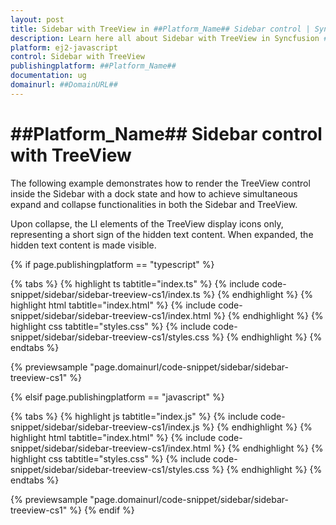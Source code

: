 ```yaml
---
layout: post
title: Sidebar with TreeView in ##Platform_Name## Sidebar control | Syncfusion
description: Learn here all about Sidebar with TreeView in Syncfusion ##Platform_Name## Sidebar control of Syncfusion Essential JS 2 and more.
platform: ej2-javascript
control: Sidebar with TreeView
publishingplatform: ##Platform_Name##
documentation: ug
domainurl: ##DomainURL##
---
```


# ##Platform_Name## Sidebar control with TreeView

The following example demonstrates how to render the TreeView control inside the Sidebar with a dock state and how to achieve simultaneous expand and collapse functionalities in both the Sidebar and TreeView.

Upon collapse, the LI elements of the TreeView display icons only, representing a short sign of the hidden text content. When expanded, the hidden text content is made visible.

{% if page.publishingplatform == "typescript" %}

 {% tabs %}
{% highlight ts tabtitle="index.ts" %}
{% include code-snippet/sidebar/sidebar-treeview-cs1/index.ts %}
{% endhighlight %}
{% highlight html tabtitle="index.html" %}
{% include code-snippet/sidebar/sidebar-treeview-cs1/index.html %}
{% endhighlight %}
{% highlight css tabtitle="styles.css" %}
{% include code-snippet/sidebar/sidebar-treeview-cs1/styles.css %}
{% endhighlight %}
{% endtabs %}

{% previewsample "page.domainurl/code-snippet/sidebar/sidebar-treeview-cs1" %}

{% elsif page.publishingplatform == "javascript" %}

{% tabs %}
{% highlight js tabtitle="index.js" %}
{% include code-snippet/sidebar/sidebar-treeview-cs1/index.js %}
{% endhighlight %}
{% highlight html tabtitle="index.html" %}
{% include code-snippet/sidebar/sidebar-treeview-cs1/index.html %}
{% endhighlight %}
{% highlight css tabtitle="styles.css" %}
{% include code-snippet/sidebar/sidebar-treeview-cs1/styles.css %}
{% endhighlight %}
{% endtabs %}

{% previewsample "page.domainurl/code-snippet/sidebar/sidebar-treeview-cs1" %}
{% endif %}
